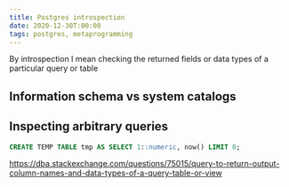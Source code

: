 ```yaml
---
title: Postgres introspection
date: 2020-12-30T:00:00
tags: postgres, metaprogramming
---
```


By introspection I mean checking the returned fields or data types of a particular query or table

## Information schema vs system catalogs

## Inspecting arbitrary queries

```sql
CREATE TEMP TABLE tmp AS SELECT 1::numeric, now() LIMIT 0;
```

https://dba.stackexchange.com/questions/75015/query-to-return-output-column-names-and-data-types-of-a-query-table-or-view
